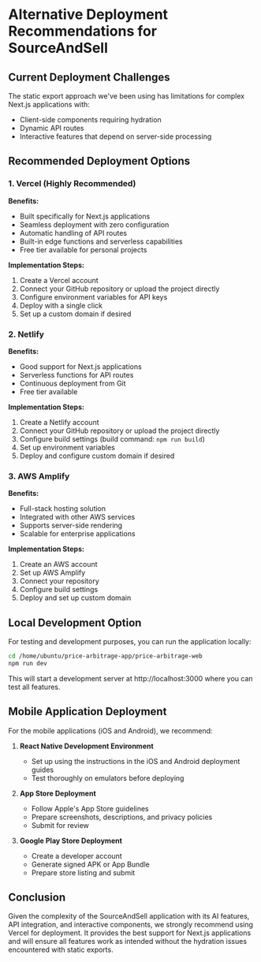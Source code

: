 # Alternative Deployment Recommendations for SourceAndSell

## Current Deployment Challenges

The static export approach we've been using has limitations for complex Next.js applications with:
- Client-side components requiring hydration
- Dynamic API routes
- Interactive features that depend on server-side processing

## Recommended Deployment Options

### 1. Vercel (Highly Recommended)

**Benefits:**
- Built specifically for Next.js applications
- Seamless deployment with zero configuration
- Automatic handling of API routes
- Built-in edge functions and serverless capabilities
- Free tier available for personal projects

**Implementation Steps:**
1. Create a Vercel account
2. Connect your GitHub repository or upload the project directly
3. Configure environment variables for API keys
4. Deploy with a single click
5. Set up a custom domain if desired

### 2. Netlify

**Benefits:**
- Good support for Next.js applications
- Serverless functions for API routes
- Continuous deployment from Git
- Free tier available

**Implementation Steps:**
1. Create a Netlify account
2. Connect your GitHub repository or upload the project directly
3. Configure build settings (build command: `npm run build`)
4. Set up environment variables
5. Deploy and configure custom domain if desired

### 3. AWS Amplify

**Benefits:**
- Full-stack hosting solution
- Integrated with other AWS services
- Supports server-side rendering
- Scalable for enterprise applications

**Implementation Steps:**
1. Create an AWS account
2. Set up AWS Amplify
3. Connect your repository
4. Configure build settings
5. Deploy and set up custom domain

## Local Development Option

For testing and development purposes, you can run the application locally:

```bash
cd /home/ubuntu/price-arbitrage-app/price-arbitrage-web
npm run dev
```

This will start a development server at http://localhost:3000 where you can test all features.

## Mobile Application Deployment

For the mobile applications (iOS and Android), we recommend:

1. **React Native Development Environment**
   - Set up using the instructions in the iOS and Android deployment guides
   - Test thoroughly on emulators before deploying

2. **App Store Deployment**
   - Follow Apple's App Store guidelines
   - Prepare screenshots, descriptions, and privacy policies
   - Submit for review

3. **Google Play Store Deployment**
   - Create a developer account
   - Generate signed APK or App Bundle
   - Prepare store listing and submit

## Conclusion

Given the complexity of the SourceAndSell application with its AI features, API integration, and interactive components, we strongly recommend using Vercel for deployment. It provides the best support for Next.js applications and will ensure all features work as intended without the hydration issues encountered with static exports.
